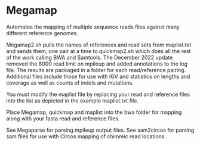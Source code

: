 # Megamap
Automates the mapping of multiple sequence reads files against many different reference genomes.

Megamap2.sh pulls the names of references and read sets from maplist.txt and sends them, one pair at a time to quickmap2.sh which does all the rest of the work calling BWA and Samtools. The December 2022 update removed the 8000 read limit on mpileup and added annotations to the log file.
The results are packaged in a folder for each read/reference pairing. Additional files include those for use with IGV and statistics on lengths and coverage as well as counts of indels and mutations.

You must modify the maplist file by replacing your read and reference files into the list as depicted in the example maplist.txt file.

Place Megamap, quickmap and maplist into the bwa folder for mapping along with your fasta read and reference files.

See Megaparse for parsing mpileup output files.
See sam2circos for parsing sam files for use with Circos mapping of chimreic read locations.
